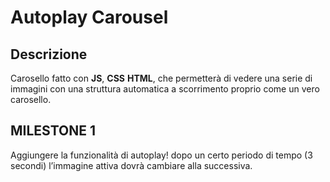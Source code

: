 # Autoplay Carousel



## Descrizione 

Carosello fatto con **JS**, **CSS** **HTML**, che permetterà di vedere una serie di immagini con una struttura automatica a scorrimento proprio come un vero carosello. 



## MILESTONE 1

Aggiungere la funzionalità di autoplay!
dopo un certo periodo di tempo (3 secondi) l’immagine attiva dovrà cambiare alla successiva.